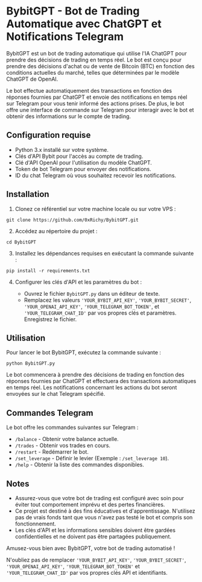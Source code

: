 # BybitGPT - Bot de Trading Automatique avec ChatGPT et Notifications Telegram

BybitGPT est un bot de trading automatique qui utilise l'IA ChatGPT pour prendre des décisions de trading en temps réel. Le bot est conçu pour prendre des décisions d'achat ou de vente de Bitcoin (BTC) en fonction des conditions actuelles du marché, telles que déterminées par le modèle ChatGPT de OpenAI.

Le bot effectue automatiquement des transactions en fonction des réponses fournies par ChatGPT et envoie des notifications en temps réel sur Telegram pour vous tenir informé des actions prises. De plus, le bot offre une interface de commande sur Telegram pour interagir avec le bot et obtenir des informations sur le compte de trading.

## Configuration requise

- Python 3.x installé sur votre système.
- Clés d'API Bybit pour l'accès au compte de trading.
- Clé d'API OpenAI pour l'utilisation du modèle ChatGPT.
- Token de bot Telegram pour envoyer des notifications.
- ID du chat Telegram où vous souhaitez recevoir les notifications.

## Installation

1. Clonez ce référentiel sur votre machine locale ou sur votre VPS :

```
git clone https://github.com/0xRichy/BybitGPT.git
```

2. Accédez au répertoire du projet :

```
cd BybitGPT
```

3. Installez les dépendances requises en exécutant la commande suivante :

```
pip install -r requirements.txt
```

4. Configurer les clés d'API et les paramètres du bot :

   - Ouvrez le fichier `BybitGPT.py` dans un éditeur de texte.
   - Remplacez les valeurs `'YOUR_BYBIT_API_KEY'`, `'YOUR_BYBIT_SECRET'`, `'YOUR_OPENAI_API_KEY'`, `'YOUR_TELEGRAM_BOT_TOKEN'`, et `'YOUR_TELEGRAM_CHAT_ID'` par vos propres clés et paramètres. Enregistrez le fichier.

## Utilisation

Pour lancer le bot BybitGPT, exécutez la commande suivante :

```
python BybitGPT.py
```

Le bot commencera à prendre des décisions de trading en fonction des réponses fournies par ChatGPT et effectuera des transactions automatiques en temps réel. Les notifications concernant les actions du bot seront envoyées sur le chat Telegram spécifié.

## Commandes Telegram

Le bot offre les commandes suivantes sur Telegram :

- `/balance` - Obtenir votre balance actuelle.
- `/trades` - Obtenir vos trades en cours.
- `/restart` - Redémarrer le bot.
- `/set_leverage` - Définir le levier (Exemple : `/set_leverage 10`).
- `/help` - Obtenir la liste des commandes disponibles.

## Notes

- Assurez-vous que votre bot de trading est configuré avec soin pour éviter tout comportement imprévu et des pertes financières.
- Ce projet est destiné à des fins éducatives et d'apprentissage. N'utilisez pas de vrais fonds tant que vous n'avez pas testé le bot et compris son fonctionnement.
- Les clés d'API et les informations sensibles doivent être gardées confidentielles et ne doivent pas être partagées publiquement.

Amusez-vous bien avec BybitGPT, votre bot de trading automatisé !


N'oubliez pas de remplacer `'YOUR_BYBIT_API_KEY'`, `'YOUR_BYBIT_SECRET'`, `'YOUR_OPENAI_API_KEY'`, `'YOUR_TELEGRAM_BOT_TOKEN'` et `'YOUR_TELEGRAM_CHAT_ID'` par vos propres clés API et identifiants.
